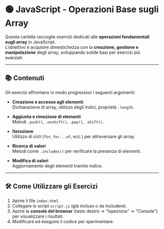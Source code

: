 # 🟢 JavaScript - Operazioni Base sugli Array

Questa cartella raccoglie esercizi dedicati alle **operazioni fondamentali sugli array** in JavaScript.  
L’obiettivo è acquisire dimestichezza con la **creazione, gestione e manipolazione** degli array, sviluppando solide basi per esercizi più avanzati.

---

## 📚 Contenuti

Gli esercizi affrontano in modo progressivo i seguenti argomenti:

- **Creazione e accesso agli elementi**  
  Dichiarazione di array, utilizzo degli indici, proprietà `.length`.

- **Aggiunta e rimozione di elementi**  
  Metodi `.push()`, `.unshift()`, `.pop()`, `.shift()`.

- **Iterazione**  
  Utilizzo di cicli (`for`, `for...of`, ecc.) per attraversare gli array.

- **Ricerca di valori**  
  Metodi come `.includes()` per verificare la presenza di elementi.

- **Modifica di valori**  
  Aggiornamento degli elementi tramite indice.

---

## 🛠️ Come Utilizzare gli Esercizi

1. Aprire il file `index.html`.  
2. Collegare lo script `script.js` (già incluso o da includere).  
3. Aprire la **console del browser** (tasto destro → "Ispeziona" → "Console") per visualizzare i risultati.  
4. Modificare ed eseguire il codice per sperimentare.  